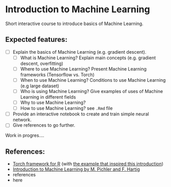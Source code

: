 # Introduction to Machine Learning

Short interactive course to introduce basics of Machine Learning.

## Expected features: 
- [ ] Explain the basics of Machine Learning (e.g. gradient descent).
    - [ ] What is Machine Learning? Explain main concepts (e.g. gradient descent, overfitting)
    - [ ] Where to use Machine Learning? Present Machine Learning frameworks (Tensorflow vs. Torch)
    - [ ] When to use Machine Learning? Conditions to use Machine Learning (e.g large dataset)
    - [ ] Who is using Machine Learning? Give examples of uses of Machine Learning in different fields
    - [ ] Why to use Machine Learning? 
    - [ ] How to use Machine Learning? see `.Rmd` file
- [ ] Provide an interactive notebook to create and train simple neural network.
- [ ] Give references to go further.

Work in progres....

## References: 
- [Torch framework for R](https://torch.mlverse.org/)  (with [the example that inspired this introduction](https://torch.mlverse.org/start/guess_the_correlation/))
- [Introduction to Machine Learning by M. Pichler and F. Hartig](https://theoreticalecology.github.io/machinelearning/introduction.html)
- references 
- here
